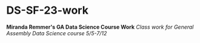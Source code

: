 # DS-SF-23-work

**Miranda Remmer's GA Data Science Course Work**
*Class work for General Assembly Data Science course 5/5-7/12*
